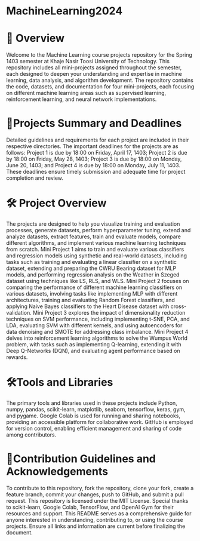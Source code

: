 # MachineLearning2024

# 📝 Overview

Welcome to the Machine Learning course projects repository for the Spring 1403 semester at Khaje Nasir Toosi University of Technology. This repository includes all mini-projects assigned throughout the semester, each designed to deepen your understanding and expertise in machine learning, data analysis, and algorithm development. The repository contains the code, datasets, and documentation for four mini-projects, each focusing on different machine learning areas such as supervised learning, reinforcement learning, and neural network implementations.

# 📝Projects Summary and Deadlines

Detailed guidelines and requirements for each project are included in their respective directories. The important deadlines for the projects are as follows: Project 1 is due by 18:00 on Friday, April 17, 1403; Project 2 is due by 18:00 on Friday, May 28, 1403; Project 3 is due by 18:00 on Monday, June 20, 1403; and Project 4 is due by 18:00 on Monday, July 11, 1403. These deadlines ensure timely submission and adequate time for project completion and review.

# 🛠️ Project Overview

The projects are designed to help you visualize training and evaluation processes, generate datasets, perform hyperparameter tuning, extend and analyze datasets, extract features, train and evaluate models, compare different algorithms, and implement various machine learning techniques from scratch. Mini Project 1 aims to train and evaluate various classifiers and regression models using synthetic and real-world datasets, including tasks such as training and evaluating a linear classifier on a synthetic dataset, extending and preparing the CWRU Bearing dataset for MLP models, and performing regression analysis on the Weather in Szeged dataset using techniques like LS, RLS, and WLS. Mini Project 2 focuses on comparing the performance of different machine learning classifiers on various datasets, involving tasks like implementing MLP with different architectures, training and evaluating Random Forest classifiers, and applying Naive Bayes classifiers to the Heart Disease dataset with cross-validation. Mini Project 3 explores the impact of dimensionality reduction techniques on SVM performance, including implementing t-SNE, PCA, and LDA, evaluating SVM with different kernels, and using autoencoders for data denoising and SMOTE for addressing class imbalance. Mini Project 4 delves into reinforcement learning algorithms to solve the Wumpus World problem, with tasks such as implementing Q-learning, extending it with Deep Q-Networks (DQN), and evaluating agent performance based on rewards.

# 🛠️Tools and Libraries

The primary tools and libraries used in these projects include Python, numpy, pandas, scikit-learn, matplotlib, seaborn, tensorflow, keras, gym, and pygame. Google Colab is used for running and sharing notebooks, providing an accessible platform for collaborative work. GitHub is employed for version control, enabling efficient management and sharing of code among contributors.

# 🚀Contribution Guidelines and Acknowledgements

To contribute to this repository, fork the repository, clone your fork, create a feature branch, commit your changes, push to GitHub, and submit a pull request. This repository is licensed under the MIT License. Special thanks to scikit-learn, Google Colab, TensorFlow, and OpenAI Gym for their resources and support. This README serves as a comprehensive guide for anyone interested in understanding, contributing to, or using the course projects. Ensure all links and information are current before finalizing the document.
